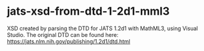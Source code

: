 # jats-xsd-from-dtd-1-2d1-mml3
XSD created by parsing the DTD for JATS 1.2d1 with MathML3, using Visual Studio.
The original DTD can be found here: https://jats.nlm.nih.gov/publishing/1.2d1/dtd.html
